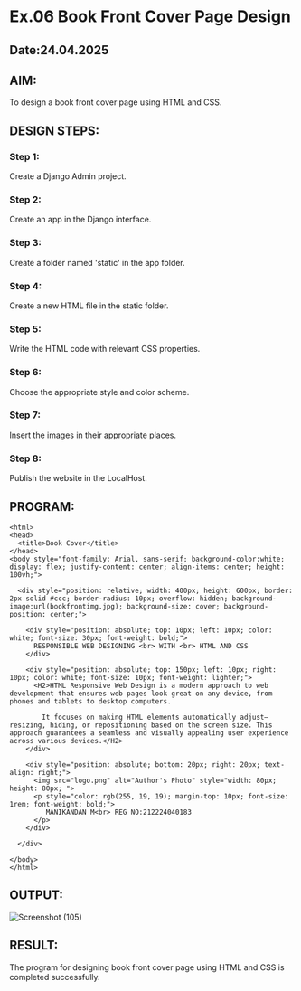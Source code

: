 # Ex.06 Book Front Cover Page Design
## Date:24.04.2025

## AIM:
To design a book front cover page using HTML and CSS.

## DESIGN STEPS:

### Step 1:
Create a Django Admin project.

### Step 2:
Create an app in the Django interface.

### Step 3:
Create a folder named 'static' in the app folder.

### Step 4:
Create a new HTML file in the static folder.

### Step 5:
Write the HTML code with relevant CSS properties.

### Step 6:
Choose the appropriate style and color scheme.

### Step 7:
Insert the images in their appropriate places.

### Step 8:
Publish the website in the LocalHost.

## PROGRAM:
~~~
<html>
<head>
  <title>Book Cover</title>
</head>
<body style="font-family: Arial, sans-serif; background-color:white; display: flex; justify-content: center; align-items: center; height: 100vh;">

  <div style="position: relative; width: 400px; height: 600px; border: 2px solid #ccc; border-radius: 10px; overflow: hidden; background-image:url(bookfrontimg.jpg); background-size: cover; background-position: center;">

    <div style="position: absolute; top: 10px; left: 10px; color: white; font-size: 30px; font-weight: bold;">
      RESPONSIBLE WEB DESIGNING <br> WITH <br> HTML AND CSS
    </div>

    <div style="position: absolute; top: 150px; left: 10px; right: 10px; color: white; font-size: 10px; font-weight: lighter;">
      <H2>HTML Responsive Web Design is a modern approach to web development that ensures web pages look great on any device, from phones and tablets to desktop computers.

        It focuses on making HTML elements automatically adjust—resizing, hiding, or repositioning based on the screen size. This approach guarantees a seamless and visually appealing user experience across various devices.</H2>
    </div>

    <div style="position: absolute; bottom: 20px; right: 20px; text-align: right;">
      <img src="logo.png" alt="Author's Photo" style="width: 80px; height: 80px; ">
      <p style="color: rgb(255, 19, 19); margin-top: 10px; font-size: 1rem; font-weight: bold;">
         MANIKANDAN M<br> REG NO:212224040183
      </p>
    </div>

  </div>

</body>
</html>
~~~

## OUTPUT:

![Screenshot (105)](https://github.com/user-attachments/assets/dbfe5825-be32-427c-93e2-92a932b31634)

## RESULT:
The program for designing book front cover page using HTML and CSS is completed successfully.

